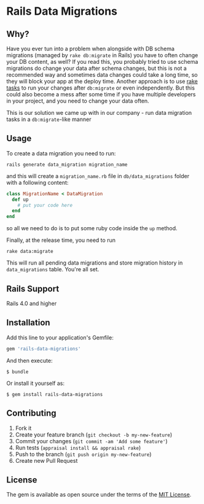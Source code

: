 # Rails Data Migrations

## Why?

Have you ever tun into a problem when alongside with DB schema migrations (managed by `rake db:migrate` in Rails)
you have to often change your DB content, as well? If you read this, you probably tried to use schema migrations do change your data after schema changes, but this is not a recommended way and sometimes data changes could take a long time, so they will block your app at the deploy time.
Another approach is to use [rake tasks](https://robots.thoughtbot.com/data-migrations-in-rails) to run your changes after `db:migrate` or even independently. But this could also become a mess after some time if you have multiple developers in your project, and you need to change your data often.

This is our solution we came up with in our company - run data migration tasks in a `db:migrate`-like manner
 
## Usage
 
To create a data migration you need to run:
```
rails generate data_migration migration_name
```

and this will create a `migration_name.rb` file in `db/data_migrations` folder with a following content:
```ruby
class MigrationName < DataMigration
  def up
    # put your code here
  end
end
```
 
so all we need to do is to put some ruby code inside the `up` method.
 
Finally, at the release time, you need to run 
```
rake data:migrate
```
 
This will run all pending data migrations and store migration history in `data_migrations` table. You're all set.

## Rails Support

Rails 4.0 and higher

## Installation

Add this line to your application's Gemfile:

```ruby
gem 'rails-data-migrations'
```

And then execute:

    $ bundle

Or install it yourself as:

    $ gem install rails-data-migrations

## Contributing

1. Fork it
2. Create your feature branch (`git checkout -b my-new-feature`)
3. Commit your changes (`git commit -am 'Add some feature'`)
4. Run tests (`appraisal install && appraisal rake`)
4. Push to the branch (`git push origin my-new-feature`)
5. Create new Pull Request


## License

The gem is available as open source under the terms of the [MIT License](http://opensource.org/licenses/MIT).

